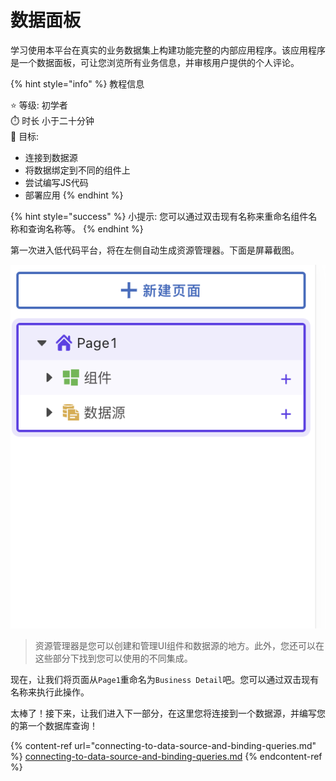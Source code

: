 # 数据面板

学习使用本平台在真实的业务数据集上构建功能完整的内部应用程序。该应用程序是一个数据面板，可让您浏览所有业务信息，并审核用户提供的个人评论。

{% hint style="info" %}
教程信息

⭐ 等级: 初学者\
⏱️ 时长 小于二十分钟\
🙌 目标:

* 连接到数据源
* 将数据绑定到不同的组件上
* 尝试编写JS代码
* 部署应用
{% endhint %}

{% hint style="success" %}
小提示: 您可以通过双击现有名称来重命名组件名称和查询名称等。
{% endhint %}

第一次进入低代码平台，将在左侧自动生成资源管理器。下面是屏幕截图。

![](../../.gitbook/assets/image.png)

> 资源管理器是您可以创建和管理UI组件和数据源的地方。此外，您还可以在这些部分下找到您可以使用的不同集成。

现在，让我们将页面从`Page1`重命名为`Business Detail`吧。您可以通过双击现有名称来执行此操作。

太棒了！接下来，让我们进入下一部分，在这里您将连接到一个数据源，并编写您的第一个数据库查询！

{% content-ref url="connecting-to-data-source-and-binding-queries.md" %}
[connecting-to-data-source-and-binding-queries.md](connecting-to-data-source-and-binding-queries.md)
{% endcontent-ref %}
